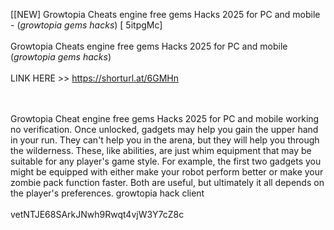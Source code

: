 [[NEW] Growtopia Cheats engine free gems Hacks 2025 for PC and mobile - (*growtopia gems hacks*) [ 5itpgMc]
<br>
<br>Growtopia Cheats engine free gems Hacks 2025 for PC and mobile (*growtopia gems hacks*)
<br>
<br>LINK HERE >> https://shorturl.at/6GMHn

<br>
<br>Growtopia Cheat engine free gems Hacks 2025 for PC and mobile working no verification.  Once unlocked, gadgets may help you gain the upper hand in your run.  They can't help you in the arena, but they will help you through the wilderness.  These, like abilities, are just whim equipment that may be suitable for any player's game style.  For example, the first two gadgets you might be equipped with either make your robot perform better or make your zombie pack function faster.  Both are useful, but ultimately it all depends on the player's preferences.  growtopia hack client
<br>
<br>vetNTJE68SArkJNwh9Rwqt4vjW3Y7cZ8c
<br>
